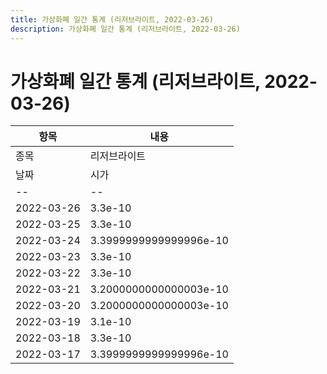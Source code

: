 ```yaml
---
title: 가상화폐 일간 통계 (리저브라이트, 2022-03-26)
description: 가상화폐 일간 통계 (리저브라이트, 2022-03-26)
---
```


가상화폐 일간 통계 (리저브라이트, 2022-03-26)
===

|항목|내용|
|--|--|
|종목|리저브라이트||마켓|BTC-RSR||종류|일 단위 캔들||기간|2022-03-17T09:00:00 - 2022-03-26T09:00:00|
|날짜|시가|저가|고가|종가|비고|
|--|--|--|--|--|--|
|2022-03-26|3.3e-10|3.2000000000000003e-10|3.3e-10|3.3e-10|    |
|2022-03-25|3.3e-10|3.2000000000000003e-10|3.6e-10|3.3e-10|    |
|2022-03-24|3.3999999999999996e-10|3.3e-10|3.5e-10|3.3e-10|    |
|2022-03-23|3.3e-10|3.2000000000000003e-10|3.6e-10|3.5e-10|    |
|2022-03-22|3.3e-10|3.2000000000000003e-10|3.5e-10|3.3e-10|    |
|2022-03-21|3.2000000000000003e-10|3.1e-10|3.5e-10|3.3e-10|    |
|2022-03-20|3.2000000000000003e-10|3.1e-10|3.3999999999999996e-10|3.2000000000000003e-10|    |
|2022-03-19|3.1e-10|3.1e-10|3.3999999999999996e-10|3.3e-10|    |
|2022-03-18|3.3e-10|3.1e-10|3.3e-10|3.1e-10|    |
|2022-03-17|3.3999999999999996e-10|3.2000000000000003e-10|3.6e-10|3.3e-10|    |

